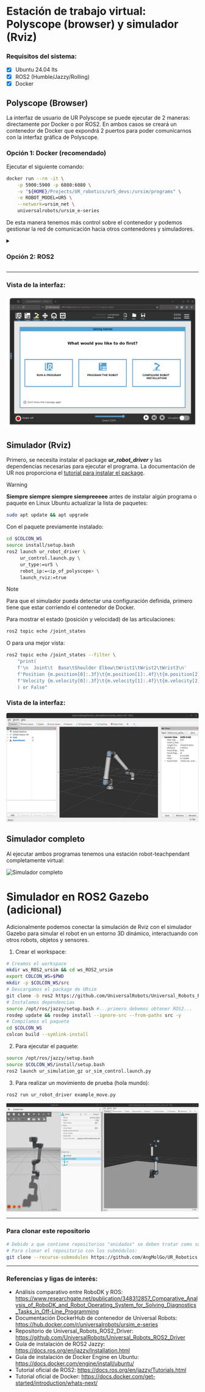 # Estación de trabajo virtual: Polyscope (browser) y simulador (Rviz)

### Requisitos del sistema:
 - [x] Ubuntu 24.04 lts
 - [x] ROS2 (Humble/Jazzy/Rolling)
 - [x] Docker

## Polyscope (Browser)

La interfaz de usuario de UR Polyscope se puede ejecutar de 2 maneras: directamente por Docker o por ROS2. En ambos casos se creará un contenedor de Docker que expondrá 2 puertos para poder comunicarnos con la interfaz gráfica de Polyscope.

### Opción 1: Docker (recomendado)

Ejecutar el siguiente comando:

``` bash
docker run --rm -it \
    -p 5900:5900 -p 6080:6080 \
    -v "${HOME}/Projects/UR_robotics/ur5_devs:/ursim/programs" \
    -e ROBOT_MODEL=UR5 \
    --network=ursim_net \
    universalrobots/ursim_e-series
```

De esta manera tenemos más control sobre el contenedor y podemos gestionar la red de comunicación hacia otros contenedores y simuladores.

<!-- Opción 2: ROS2 -->
<details>
  <summary>

  ### Opción 2: ROS2

  </summary>
    
  > [!NOTE]
  > 1. Se recomienda tener nociones de desarrollo en ROS2 para usar esta opción.
  > 2. Se necesita tener instalado el paquete Universal_Robots_ROS2_Driver correctamente compilado. En la siguiente sección *"Simulador (Rviz)"* se describe cómo instalar el paquete. 

  ``` bash
  source /opt/ros/{$ROS_DISTRO}/setup.bash  # Source ROS2
  source $COLCON_WS/install/setup.bash      # Source del workspace
  ros2 run ur_client_library start_ursim.sh -m ur20
  ```

De esta manera obtenemos el mismo resultado, un link que tiene acceso a un contenedor donde se estará ejecutando una aplicación web de Polyscope.

</details>

---

### Vista de la interfaz:

![Polyscope in browser](media/readme/polyscope_in_browser.png)


## Simulador (Rviz)

Primero, se necesita instalar el package _**ur_robot_driver**_ y las dependencias necesarias para ejecutar el programa. La documentación de UR nos proporciona el [tutorial para instalar el package](https://docs.universal-robots.com/Universal_Robots_ROS2_Documentation/doc/ur_robot_driver/ur_robot_driver/doc/installation/installation.html).

> [!WARNING]
> **Siempre siempre siempre siempreeeee** antes de instalar algún programa o paquete en Linux Ubuntu actualizar la lista de paquetes:
> ``` bash
> sudo apt update && apt upgrade
> ```

Con el paquete previamente instalado:

``` bash
cd $COLCON_WS
source install/setup.bash
ros2 launch ur_robot_driver \
     ur_control.launch.py \
     ur_type:=ur5 \
     robot_ip:=<ip_of_polyscope> \
     launch_rviz:=true
```
> [!NOTE]
> Para que el simulador pueda detectar una configuración definida, primero tiene que estar corriendo el contenedor de Docker.

Para mostrar el estado (posición y velocidad) de las articulaciones:
``` bash
ros2 topic echo /joint_states
```

O para una mejor vista:

``` bash
ros2 topic echo /joint_states --filter \
    "print(
    f'\n  Joint\t  Base\tShoulder Elbow\tWrist1\tWrist2\tWrist3\n'
    f'Position {m.position[0]:.3f}\t{m.position[1]:.4f}\t{m.position[2]:.4f}\t{m.position[3]:.4f}\t{m.position[4]:.4f}\t{m.position[5]:.4f}\n'
    f'Velocity {m.velocity[0]:.3f}\t{m.velocity[1]:.4f}\t{m.velocity[2]:.4f}\t{m.velocity[3]:.4f}\t{m.velocity[4]:.4f}\t{m.velocity[5]:.4f}'
    ) or False"
```

### Vista de la interfaz:

![Rviz simulator](media/readme/rviz.png)

## Simulador completo

Al ejecutar ambos programas tenemos una estación robot-teachpendant completamente virtual:

![Simulador completo](media/readme/virtual_station.gif)

# Simulador en ROS2 Gazebo (adicional)

Adicionalmente podemos conectar la simulación de Rviz con el simulador Gazebo para simular el robot en un entorno 3D dinámico, interactuando con otros robots, objetos y sensores.

1. Crear el workspace:

``` bash
# Creamos el workspace
mkdir ws_ROS2_ursim && cd ws_ROS2_ursim
export COLCON_WS=$PWD
mkdir -p $COLCON_WS/src
# Descargamos el package de URsim
git clone -b ros2 https://github.com/UniversalRobots/Universal_Robots_ROS2_GZ_Simulation.git src/ur_simulation_gz
# Instalamos dependencias
source /opt/ros/jazzy/setup.bash #...primero debemos obtener ROS2...
rosdep update && rosdep install --ignore-src --from-paths src -y
# Compilamos el paquete
cd $COLCON_WS
colcon build --symlink-install
```

2. Para ejecutar el paquete:

``` bash
source /opt/ros/jazzy/setup.bash
source $COLCON_WS/install/setup.bash
ros2 launch ur_simulation_gz ur_sim_control.launch.py
```

3. Para realizar un movimiento de prueba (hola mundo):

``` bash
ros2 run ur_robot_driver example_move.py
```

![Gazebo simulator](media/readme/gazebo_and_rviz.png)

---

### Para clonar este repositorio
``` bash
# Debido a que contiene repositorios "anidados" se deben tratar como sub-módulos.
# Para clonar el repositorio con los submódulos:
git clone --recurse-submodules https://github.com/AngMolGo/UR_Robotics
```

---

### Referencias y ligas de interés:
- Análisis comparativo entre RoboDK y ROS: https://www.researchgate.net/publication/348312857_Comparative_Analysis_of_RoboDK_and_Robot_Operating_System_for_Solving_Diagnostics_Tasks_in_Off-Line_Programming
- Documentación DockerHub de contenedor de Universal Robots: https://hub.docker.com/r/universalrobots/ursim_e-series
- Repositorio de Universal_Robots_ROS2_Driver: https://github.com/UniversalRobots/Universal_Robots_ROS2_Driver
- Guía de instalación de ROS2 Jazzy: https://docs.ros.org/en/jazzy/Installation.html
- Guía de instalación de Docker Engine en Ubuntu: https://docs.docker.com/engine/install/ubuntu/
- Tutorial oficial de ROS2: https://docs.ros.org/en/jazzy/Tutorials.html
- Tutorial oficial de Docker: https://docs.docker.com/get-started/introduction/whats-next/